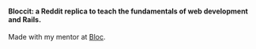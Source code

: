 #### Bloccit: a Reddit replica to teach the fundamentals of web development and Rails.

Made with my mentor at [Bloc](http://bloc.io).